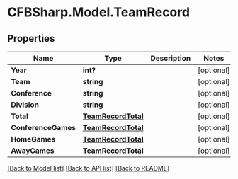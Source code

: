 # CFBSharp.Model.TeamRecord
## Properties

Name | Type | Description | Notes
------------ | ------------- | ------------- | -------------
**Year** | **int?** |  | [optional] 
**Team** | **string** |  | [optional] 
**Conference** | **string** |  | [optional] 
**Division** | **string** |  | [optional] 
**Total** | [**TeamRecordTotal**](TeamRecordTotal.md) |  | [optional] 
**ConferenceGames** | [**TeamRecordTotal**](TeamRecordTotal.md) |  | [optional] 
**HomeGames** | [**TeamRecordTotal**](TeamRecordTotal.md) |  | [optional] 
**AwayGames** | [**TeamRecordTotal**](TeamRecordTotal.md) |  | [optional] 

[[Back to Model list]](../README.md#documentation-for-models) [[Back to API list]](../README.md#documentation-for-api-endpoints) [[Back to README]](../README.md)

